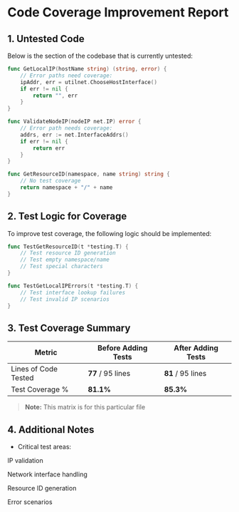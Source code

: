 
# Code Coverage Improvement Report

## 1. Untested Code

Below is the section of the codebase that is currently untested:

```go
func GetLocalIP(hostName string) (string, error) {
    // Error paths need coverage:
    ipAddr, err = utilnet.ChooseHostInterface()
    if err != nil {
        return "", err
    }
}

func ValidateNodeIP(nodeIP net.IP) error {
    // Error path needs coverage:
    addrs, err := net.InterfaceAddrs()
    if err != nil {
        return err
    }
}

func GetResourceID(namespace, name string) string {
    // No test coverage
    return namespace + "/" + name
}
```

## 2. Test Logic for Coverage

To improve test coverage, the following logic should be implemented:

```go
func TestGetResourceID(t *testing.T) {
    // Test resource ID generation
    // Test empty namespace/name
    // Test special characters
}

func TestGetLocalIPErrors(t *testing.T) {
    // Test interface lookup failures
    // Test invalid IP scenarios
}
```


## 3. Test Coverage Summary

| Metric            | Before Adding Tests | After Adding Tests |
|------------------|-------------------|------------------|
| Lines of Code Tested | **77** / 95 lines | **81** / 95 lines |
| Test Coverage %   | **81.1%** | **85.3%** |

> **Note:** This matrix is for this particular file

## 4. Additional Notes

- Critical test areas:

IP validation

Network interface handling

Resource ID generation

Error scenarios